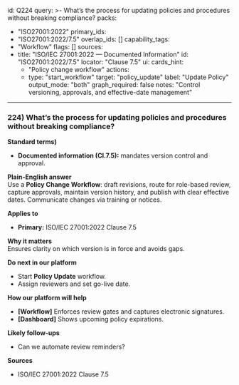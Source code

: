 id: Q224
query: >-
  What’s the process for updating policies and procedures without breaking compliance?
packs:
  - "ISO27001:2022"
primary_ids:
  - "ISO27001:2022/7.5"
overlap_ids: []
capability_tags:
  - "Workflow"
flags: []
sources:
  - title: "ISO/IEC 27001:2022 — Documented Information"
    id: "ISO27001:2022/7.5"
    locator: "Clause 7.5"
ui:
  cards_hint:
    - "Policy change workflow"
  actions:
    - type: "start_workflow"
      target: "policy_update"
      label: "Update Policy"
output_mode: "both"
graph_required: false
notes: "Control versioning, approvals, and effective-date management"
---
### 224) What’s the process for updating policies and procedures without breaking compliance?

**Standard terms)**  
- **Documented information (Cl.7.5):** mandates version control and approval.

**Plain-English answer**  
Use a **Policy Change Workflow**: draft revisions, route for role-based review, capture approvals, maintain version history, and publish with clear effective dates. Communicate changes via training or notices.

**Applies to**  
- **Primary:** ISO/IEC 27001:2022 Clause 7.5

**Why it matters**  
Ensures clarity on which version is in force and avoids gaps.

**Do next in our platform**  
- Start **Policy Update** workflow.  
- Assign reviewers and set go-live date.

**How our platform will help**  
- **[Workflow]** Enforces review gates and captures electronic signatures.  
- **[Dashboard]** Shows upcoming policy expirations.

**Likely follow-ups**  
- Can we automate review reminders?

**Sources**  
- ISO/IEC 27001:2022 Clause 7.5
